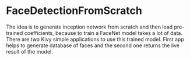 # FaceDetectionFromScratch

The idea is to generate inception network from scratch and then load pre-trained coefficients, because to train a FaceNet model takes a lot of data. There are two Kivy simple applications to use this trained model. First app helps to generate database of faces and the second one returns the live result of the model.
